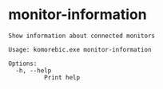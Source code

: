 # monitor-information

```
Show information about connected monitors

Usage: komorebic.exe monitor-information

Options:
  -h, --help
          Print help

```
